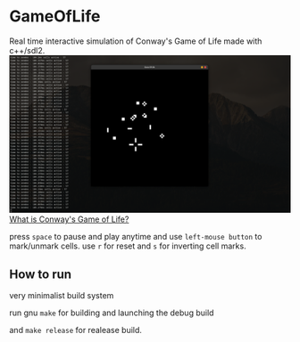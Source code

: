# GameOfLife
Real time interactive simulation of Conway's Game of Life made with c++/sdl2. 
<br>
<img src = "Screenshot.png">
<br>
<a href="https://en.wikipedia.org/wiki/Conway%27s_Game_of_Life">What is Conway's Game of Life?</a>


press `space` to pause and play anytime and use `left-mouse button` to mark/unmark cells.
use `r` for reset and `s` for inverting cell marks.

## How to run

very minimalist build system

run gnu `make` for building and launching the debug build 

and `make release` for realease build. 
